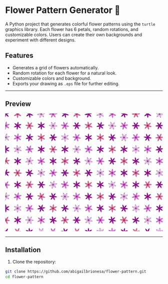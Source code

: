 # Flower Pattern Generator 🌸

A Python project that generates colorful flower patterns using the `turtle` graphics library. Each flower has 6 petals, random rotations, and customizable colors. Users can create their own backgrounds and experiment with different designs.

## Features

- Generates a grid of flowers automatically.
- Random rotation for each flower for a natural look.
- Customizable colors and background.
- Exports your drawing as `.eps` file for further editing.

---

## Preview

![Flower Pattern Example](examples/myflower.jpg)

---

## Installation

1. Clone the repository:

```bash
git clone https://github.com/abigailbrionesa/flower-pattern.git
cd flower-pattern
